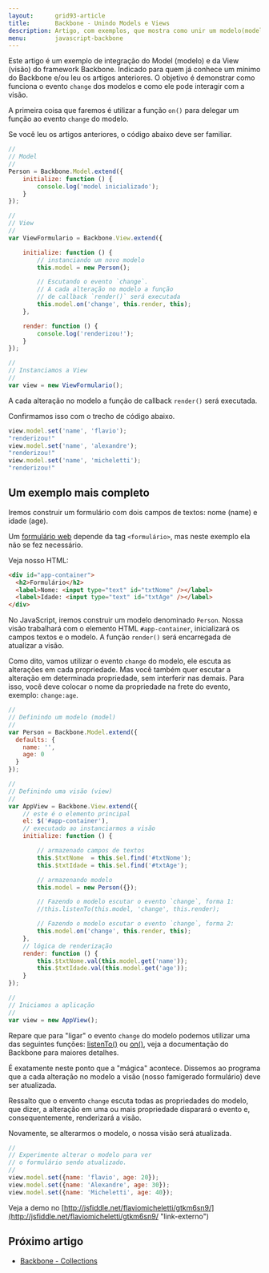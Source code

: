 ```yaml
---
layout:      grid93-article
title:       Backbone - Unindo Models e Views
description: Artigo, com exemplos, que mostra como unir um modelo(model) a uma visão (view) no framework Backbone para JavaScript
menu:        javascript-backbone
---
```


Este artigo é um exemplo de integração do Model (modelo) e da View (visão) do framework Backbone. Indicado para quem já
conhece um mínimo do Backbone e/ou leu os artigos anteriores. O objetivo é demonstrar como funciona o evento `change`
dos modelos e como ele pode interagir com a visão.

A primeira coisa que faremos é utilizar a função `on()` para delegar um função ao evento `change` do modelo.

Se você leu os artigos anteriores, o código abaixo deve ser familiar.

```javascript
//
// Model
//
Person = Backbone.Model.extend({
    initialize: function () {
        console.log('model inicializado');
    }
});

//
// View
//
var ViewFormulario = Backbone.View.extend({

    initialize: function () {
        // instanciando um novo modelo
        this.model = new Person();

        // Escutando o evento `change`.
        // A cada alteração no modelo a função
        // de callback `render()` será executada
        this.model.on('change', this.render, this);
    },

    render: function () {
        console.log('renderizou!');
    }
});

//
// Instanciamos a View
//
var view = new ViewFormulario();
```

A cada alteração no modelo a função de callback `render()` será executada.

Confirmamos isso com o trecho de código abaixo.

```javascript
view.model.set('name', 'flavio');
"renderizou!"
view.model.set('name', 'alexandre');
"renderizou!"
view.model.set('name', 'micheletti');
"renderizou!"
```



Um exemplo mais completo
---

Iremos construir um formulário com dois campos de textos: nome (name) e idade (age).

Um [formulário web](/html-css/formularios/) depende da tag `<formulário>`, mas neste exemplo ela não se fez necessário.

Veja nosso HTML:

```html
<div id="app-container">
  <h2>Formulário</h2>
  <label>Nome: <input type="text" id="txtNome" /></label>
  <label>Idade: <input type="text" id="txtAge" /></label>
</div>  
```

No JavaScript, iremos construir um modelo denominado `Person`. Nossa visão trabalhará com o elemento HTML `#app-container`,
inicializará os campos textos e o modelo. A função `render()` será encarregada de atualizar a visão.

Como dito, vamos utilizar o evento `change` do modelo, ele escuta as alterações em cada propriedade. Mas você também
quer escutar a alteração em determinada propriedade, sem interferir nas demais. Para isso, você deve colocar o nome da 
propriedade na frete do evento, exemplo: `change:age`.

```javascript
//
// Definindo um modelo (model)
//
var Person = Backbone.Model.extend({
  defaults: {
    name: '',
    age: 0
  }
});

//
// Definindo uma visão (view)
//
var AppView = Backbone.View.extend({
    // este é o elemento principal
    el: $('#app-container'),
    // executado ao instanciarmos a visão
    initialize: function () {

        // armazenado campos de textos
        this.$txtNome  = this.$el.find('#txtNome');
        this.$txtIdade = this.$el.find('#txtAge');

        // armazenando modelo
        this.model = new Person({});

        // Fazendo o modelo escutar o evento `change`, forma 1:
        //this.listenTo(this.model, 'change', this.render);

        // Fazendo o modelo escutar o evento `change`, forma 2:
        this.model.on('change', this.render, this);
    },
    // lógica de renderização
    render: function () {
        this.$txtNome.val(this.model.get('name'));
        this.$txtIdade.val(this.model.get('age'));
    }
});

//
// Iniciamos a aplicação
//
var view = new AppView();
```

Repare que para "ligar" o evento `change` do modelo podemos utilizar uma das seguintes funções: 
[listenTo()](http://backbonejs.org/#Events-listenTo "link-externo") ou
[on()](http://backbonejs.org/#Events-on "link-externo"), veja a documentação do Backbone para maiores detalhes.

É exatamente neste ponto que a "mágica" acontece. Dissemos ao programa que a cada alteração no modelo a visão (nosso
famigerado formulário) deve ser atualizada.

Ressalto que o envento `change` escuta todas as propriedades do modelo, que dizer, a alteração em uma ou mais 
propriedade disparará o evento e, consequentemente, renderizará a visão.

Novamente, se alterarmos o modelo, o nossa visão será atualizada.

```javascript
//
// Experimente alterar o modelo para ver
// o formulário sendo atualizado.
//
view.model.set({name: 'flavio', age: 20});
view.model.set({name: 'Alexandre', age: 30});
view.model.set({name: 'Micheletti', age: 40});
```

Veja a demo no [http://jsfiddle.net/flaviomicheletti/gtkm6sn9/](http://jsfiddle.net/flaviomicheletti/gtkm6sn9/ "link-externo")



Próximo artigo
--

- [Backbone - Collections](/javascript/backbone-collections/)